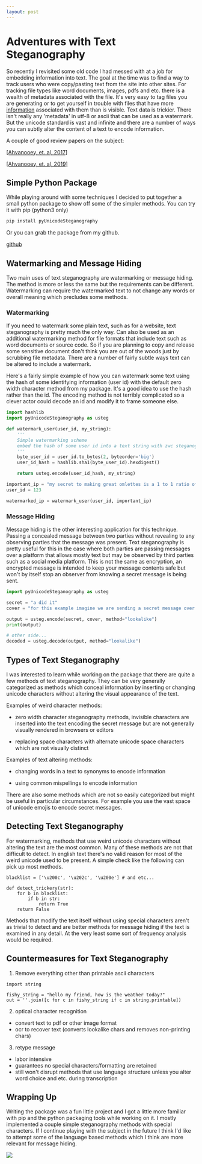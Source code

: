 ```yaml
---
layout: post
---
```



# Adventures with Text Steganography

So recently I revisited some old code I had messed with at a job for embedding
information into text. The goal at the time was to find a way to track users 
who were copy/pasting text from the site into other sites. For tracking file types 
like word documents, images, pdfs and etc. there is a wealth of metadata associated 
with the file. It's very easy to tag files you are generating or to get yourself 
in trouble with files that have more [information](https://blog.erratasec.com/2017/06/how-intercept-outed-reality-winner.html) associated with them than is 
visible. Text data is trickier. There isn't really any 'metadata' in utf-8 or ascii 
that can be used as a watermark. But the unicode standard is vast and infinite and 
there are a number of ways you can subtly alter the content of a text to encode 
information. 

A couple of good review papers on the subject:

[[Ahvanooey, et. al, 2017]](https://www.hindawi.com/journals/scn/2018/5325040/)

[[Ahvanooey, et. al, 2019]](https://pubmed.ncbi.nlm.nih.gov/33267069/)


## Simple Python Package

While playing around with some techniques I decided to put together a small python 
package to show off some of the simpler methods. You can try it with pip (python3 only)

```bash
pip install pyUnicodeSteganography
```

Or you can grab the package from my github.

[github](https://github.com/grahamwthompson/pyUnicodeSteganography)


## Watermarking and Message Hiding 

Two main uses of text steganography are watermarking or message hiding. The method
is more or less the same but the requirements can be different. Watermarking can 
require the watermarked text to not change any words or overall meaning which 
precludes some methods.

### Watermarking

If you need to watermark some plain text, such as for a website, text steganography is pretty much the only way. Can also be used as an additional watermarking method for file formats that include text such as word documents or source code. So if you are planning to copy and release some sensitive document don't think you are out of the woods just by scrubbing file metadata. There are a number of fairly subtle ways text can be altered to include a watermark. 

Here's a fairly simple example of how you can watermark some text using the hash 
of some identifying information (user id) with the default zero width character 
method from my package. It's a good idea to use the hash rather than the id. The 
encoding method is not terribly complicated so a clever actor could decode an id 
and modify it to frame someone else. 

```python
import hashlib
import pyUnicodeSteganography as usteg

def watermark_user(user_id, my_string):
    '''
    Simple watermarking scheme
    embed the hash of some user id into a text string with zwc steganography
    '''
    byte_user_id = user_id.to_bytes(2, byteorder='big')
    user_id_hash = hashlib.sha1(byte_user_id).hexdigest()

    return usteg.encode(user_id_hash, my_string)

important_ip = "my secret to making great omlettes is a 1 to 1 ratio of eggs to sticks of butter"
user_id = 123

watermarked_ip = watermark_user(user_id, important_ip)
```

### Message Hiding

Message hiding is the other interesting application for this technique. Passing a 
concealed message between two parties without revealing to any observing parties 
that the message was present. Text steganography is pretty useful for this in the 
case where both parties are passing messages over a platform that allows mostly 
text but may be observed by third parties such as a social media platform. This is 
not the same as encryption, an encrypted message is intended to keep your message 
contents safe but won't by itself stop an observer from knowing a secret message is 
being sent.

```python
import pyUnicodeSteganography as usteg 

secret = "a did it"
cover = "for this example imagine we are sending a secret message over a fairly restrictive messaging platform that removes a lot of zero width characters. We can use the lookalike method instead which substitutes visually similar printable characters instead."

output = usteg.encode(secret, cover, method="lookalike")
print(output)

# other side...
decoded = usteg.decode(output, method="lookalike")
```

## Types of Text Steganography 

I was interested to learn while working on the package that there are quite a few 
methods of text steganography. They can be very generally categorized as methods 
which conceal information by inserting or changing unicode characters without 
altering the visual appearance of the text.

Examples of weird character methods:

- zero width character steganography methods, invisible characters are inserted into the text encoding the secret message but are not generally visually rendered in browsers or editors 

- replacing space characters with alternate unicode space characters which are not 
visually distinct 

Examples of text altering methods:

- changing words in a text to synonyms to encode information

- using common mispellings to encode information 

There are also some methods which are not so easily categorized but might be 
useful in particular circumstances. For example you use the vast space of 
unicode emojis to encode secret messages. 

## Detecting Text Steganography

For watermarking, methods that use weird unicode characters without altering the 
text are the most common. Many of these methods are not that difficult to detect. In english text there's no valid reason for most of the weird unicode used to be present. A simple check like the following can pick up most methods.

```
blacklist = ['\u200c', '\u202c', '\u200e'] # and etc...

def detect_trickery(str):
    for b in blacklist:
        if b in str:
            return True
    return False
```

Methods that modify the text itself without using special characters aren't as trivial to detect and are better methods for message hiding if the text is examined
in any detail. At the very least some sort of frequency analysis would be required.

## Countermeasures for Text Steganography

1) Remove everything other than printable ascii characters 

```
import string

fishy_string = "h‌‍‏‍e‌‎‎‍l‍‍‎‍l‍‎‏‍o‌‌‎‌ ‏‍‎‍m‏‏‎‍y‌‍‏‍ ‌‌‎‌f‍‏‎‍r‍‍‎‍iend, how is the weather today?"
out = ''.join([c for c in fishy_string if c in string.printable])
```

2) optical character recognition 

- convert text to pdf or other image format 
- ocr to recover text (converts lookalike chars and removes non-printing chars)

3) retype message 

- labor intensive
- guarantees no special characters/formatting are retained
- still won't disrupt methods that use language structure unless you alter word choice and etc. during transcription

## Wrapping Up

Writing the package was a fun little project and I got a little more familiar with 
pip and the python packaging tools while working on it. I mostly implemented a 
couple simple steganography methods with special characters. If I continue 
playing with the subject in the future I think I'd like to attempt some of the 
language based methods which I think are more relevant for message hiding. 

![](http://173.230.154.136/img/blog-entry-8-21.png)